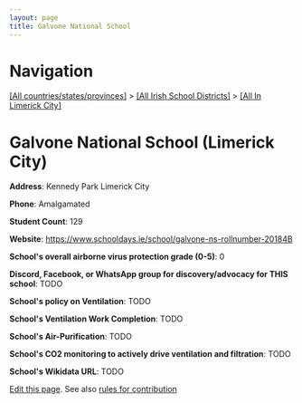 ```yaml
---
layout: page
title: Galvone National School
---
```

# Navigation

[[All countries/states/provinces]](../../..) > [[All Irish School Districts]](../..) > [[All In Limerick City]](..)

# Galvone National School (Limerick City)

**Address**: Kennedy Park Limerick City

**Phone**: Amalgamated

**Student Count**: 129

**Website**: <https://www.schooldays.ie/school/galvone-ns-rollnumber-20184B>

**School's overall airborne virus protection grade (0-5)**: 0

**Discord, Facebook, or WhatsApp group for discovery/advocacy for THIS school**: TODO

**School's policy on Ventilation**: TODO

**School's Ventilation Work Completion**: TODO

**School's Air-Purification**: TODO

**School's CO2 monitoring to actively drive ventilation and filtration**: TODO

**School's Wikidata URL**: TODO


[Edit this page](https://github.com/ventilate-schools/Ireland/edit/main/./Limerick_City/Galvone_National_School.md). See also [rules for contribution](../../../contribution-rules/)